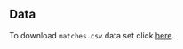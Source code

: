 ## Data

To download `matches.csv` data set click [here](https://drive.google.com/uc?export=download&confirm=no_antivirus&id=1YQysGOG5DsukEHcb5CUa_0QIeyH7dh2H).
